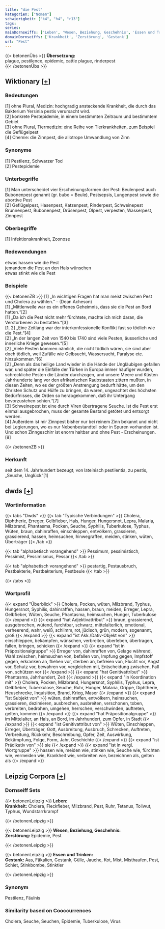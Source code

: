 ```yaml
---
title: "die Pest"
kategorien: ["Nomen"]
schwierigkeit: ["k4", "h4", "r13"]
tags:
series:
mainDornseiffs: ['Leben', 'Wesen, Beziehung, Geschehnis', 'Essen und Trinken']
domainDornseiffs: ['Krankheit', 'Zerstörung', 'Gestank']
url: "Pest"
---
```


{{< betonenÜbs >}}
**Übersetzung:**  
plague, pestilence, epidemic, cattle plague, rinderpest  
{{< /betonenÜbs >}}

## Wiktionary [[+](https://de.wiktionary.org/wiki/Pest)]

### Bedeutungen
[1] ohne Plural, Medizin: hochgradig ansteckende Krankheit, die durch das Bakterium Yersinia pestis verursacht wird.  
[2] konkrete Pestepidemie, in einem bestimmten Zeitraum und bestimmtem Gebiet  
[3] ohne Plural, Tiermedizin: eine Reihe von Tierkrankheiten, zum Beispiel die Geflügelpest  
[4] Chemie: die Zinnpest, die allotrope Umwandlung von Zinn  

### Synonyme
[1] Pestilenz, Schwarzer Tod  
[2] Pestepidemie  

### Unterbegriffe
[1] Man unterscheidet vier Erscheinungsformen der Pest: Beulenpest auch Bubonenpest genannt (gr. bubo = Beule), Pestsepsis, Lungenpest sowie die abortive Pest  
[2] Geflügelpest, Hasenpest, Katzenpest, Rinderpest, Schweinepest  
Brunnenpest, Bubonenpest, Drüsenpest, Ölpest, verpesten, Wasserpest, Zinnpest  

### Oberbegriffe
[1] Infektionskrankheit, Zoonose  

### Redewendungen
etwas hassen wie die Pest  
jemandem die Pest an den Hals wünschen  
etwas stinkt wie die Pest  

### Beispiele
{{< betonenZB >}}
[1] „In wichtigen Fragen hat man meist zwischen Pest und Cholera zu wählen.“ - (Dean Acheson)  
[1] „Mittlerweile war es ein offenes Geheimnis, dass sie die Pest an Bord hatten.“[2]  
[1] „Da ich die Pest nicht mehr fürchtete, machte ich mich daran, die Verstorbenen zu bestatten.“[3]  
[1, 2] „Eine Zeitlang war der interkonfessionelle Konflikt fast so tödlich wie die Pest.“[4]  
[2] „In der langen Zeit von 1540 bis 1740 sind viele Pesten, äusserliche und innerliche Kriege gewesen.“[5]  
[2] „Viele Pesten kommen nämlich, die nicht tödlich wären, sie sind aber doch tödlich, weil Zufälle wie Gelbsucht, Wassersucht, Paralyse etc. hinzukommen.“[6]  
[2] „Denn als das heilige Land wieder in die Hände der Ungläubigen gefallen war, und später die Einfälle der Türken in Europa immer häufiger wurden, schreckliche Pesten die Länder durchzogen, und unsere Meere und Küsten Jahrhunderte lang vor den afrikanischen Raubstaaten zittern mußten, in diesen Zeiten, wo es der größten Anstrengung bedurft hätte, um den Christen Schutz und Hülfe zu bringen, da waren, ungeachtet des höchsten Bedürfnisses, die Orden so herabgekommen, daß ihr Untergang bevorzustehen schien.“[7]  
[3] Schweinepest ist eine durch Viren übertragene Seuche. Ist die Pest erst einmal ausgebrochen, muss der gesamte Bestand getötet und entsorgt werden.  
[4] Außerdem ist mir Zinnpest bisher nur bei reinem Zinn bekannt und nicht bei Legierungen, wo es nur Nebenbestandteil oder in Spuren vorhanden ist. Und schon Zinngeschirr ist enorm haltbar und ohne Pest - Erscheinungen.[8]  

{{< /betonenZB >}}
### Herkunft
seit dem 14. Jahrhundert bezeugt; von lateinisch pestilentia, zu pestis, „Seuche, Unglück“[1]  



## dwds [[+](https://www.dwds.de/wb/Pest)]

### Wortinformation
{{< tabs "Dwds" >}}
{{< tab "Typische Verbindungen" >}}
Cholera, Diphtherie, Erreger, Gelbfieber, Hals, Hunger, Hungersnot, Lepra, Malaria, Milzbrand, Phantasma, Pocken, Seuche, Syphilis, Tuberkulose, Typhus, Wüten, braun, dahinraffen, einschleppen, entvölkern, grassieren, grassierend, hassen, heimsuchen, hinwegraffen, meiden, stinken, wüten, Überträger
{{< /tab >}}

{{< tab "alphabetisch vorangehend" >}}
Pessimum, pessimistisch, Pessimist, Pessimismus, Pessar
{{< /tab >}}

{{< tab "alphabetisch vorangehend" >}}
pestartig, Pestausbruch, Pestbakterie, Pestbakterium, Pestbeule
{{< /tab >}}

{{< /tabs >}}

### Wortprofil
{{< expand "Überblick" >}} Cholera, Pocken, wüten, Milzbrand, Typhus, Hungersnot, Syphilis, dahinraffen, hassen, braun, meiden, Erreger, Lepra, Gelbfieber, Wüten, Seuche, Phantasma, heimsuchen, Hunger, Tuberkulose {{< /expand >}}
{{< expand "hat Adjektivattribut" >}} braun, grassierend, ausgebrochen, wütend, furchtbar, schwarz, mittelalterlich, emotional, verheerend, wahr, weiß, schlimm, rot, jüdisch, grün, modern, sogenannt, groß {{< /expand >}}
{{< expand "ist Akk./Dativ-Objekt von" >}} einschleppen, bekämpfen, wünschen, verbreiten, überleben, übertragen, fallen, bringen, schicken {{< /expand >}}
{{< expand "ist in Präpositionalgruppe" >}} Erreger von, dahinraffen von, Gelage während, Wahl zwischen, heimsuchen von, befallen von, Impfung gegen, Impfstoff gegen, erkranken an, fliehen vor, sterben an, befreien von, Flucht vor, Angst vor, Schutz vor, bewahren vor, vergleichen mit, Entscheidung zwischen, Fall von, schützen vor {{< /expand >}}
{{< expand "hat Genitivattribut" >}} Phantasma, Jahrhundert, Zeit {{< /expand >}}
{{< expand "in Koordination mit" >}} Cholera, Pocken, Milzbrand, Hungersnot, Syphilis, Typhus, Lepra, Gelbfieber, Tuberkulose, Seuche, Ruhr, Hunger, Malaria, Grippe, Diphtherie, Heuschrecke, Inquisition, Brand, Krieg, Maser {{< /expand >}}
{{< expand "ist Subjekt von" >}} wüten, dahinraffen, entvölkern, heimsuchen, grassieren, dezimieren, ausbrechen, ausbreiten, verschonen, toben, verbreiten, bedrohen, umgehen, herrschen, verschwinden, auftreten, gelten, kommen {{< /expand >}}
{{< expand "hat Präpositionalgruppe" >}} im Mittelalter, an Hals, an Bord, im Jahrhundert, zum Opfer, in Stadt {{< /expand >}}
{{< expand "ist Genitivattribut von" >}} Wüten, Einschleppen, Erreger, Überträger, Gott, Ausbreitung, Ausbruch, Schrecken, Auftreten, Verbreitung, Rückkehr, Beschreibung, Opfer, Zeit, Auswirkung, Bekämpfung, Folge, Form, Jahr, Geschichte {{< /expand >}}
{{< expand "ist Prädikativ von" >}} sie {{< /expand >}}
{{< expand "ist in vergl. Wortgruppe" >}} hassen wie, meiden wie, stinken wie, Seuche wie, fürchten wie, vermeiden wie, Krankheit wie, verbreiten wie, bezeichnen als, gelten als {{< /expand >}}

## Leipzig Corpora [[+](https://corpora.uni-leipzig.de/en/res?word=Pest&corpusId=deu_newscrawl-public_2018)]

### Dornseiff Sets
{{< betonenLeipzig >}}
**Leben:**  
**Krankheit:** Cholera, Fleckfieber, Milzbrand, Pest, Ruhr, Tetanus, Tollwut, Typhus, Wundstarrkrampf  

{{< /betonenLeipzig >}}


{{< betonenLeipzig >}}
**Wesen, Beziehung, Geschehnis:**  
**Zerstörung:** Epidemie, Pest  

{{< /betonenLeipzig >}}


{{< betonenLeipzig >}}
**Essen und Trinken:**  
**Gestank:** Aas, Fäkalien, Gestank, Gülle, Jauche, Kot, Mist, Misthaufen, Pest, Schiet, Stinkbombe, Stinktier  

{{< /betonenLeipzig >}}

### Synonym
Pestilenz, Fäulnis


### Similarity based on Cooccurrences
Cholera, Seuche, Seuchen, Epidemie, Tuberkulose, Virus

